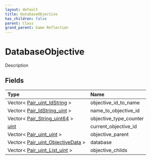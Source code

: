 ```yaml
---
layout: default
title: DatabaseObjective
has_children: false
parent: Class
grand_parent: Game Reflection
---
```

# DatabaseObjective
Description 

## Fields

| Type | Name |
|:----------|:--------------|
| Vector< [Pair_uint_IdString](/riftbreaker-wiki/docs/game-reflection/classes/pair_uint__id_string/) > | objective_id_to_name |
| Vector< [Pair_IdString_uint](/riftbreaker-wiki/docs/game-reflection/classes/pair__id_string_uint/) > | name_to_objective_id |
| Vector< [Pair_String_uint64](/riftbreaker-wiki/docs/game-reflection/classes/pair__string_uint64/) > | objective_type_counter |
| [uint](/riftbreaker-wiki/docs/game-reflection/components/uint/) | current_objective_id |
| Vector< [Pair_uint_uint](/riftbreaker-wiki/docs/game-reflection/classes/pair_uint_uint/) > | objective_parent |
| Vector< [Pair_uint_ObjectiveData](/riftbreaker-wiki/docs/game-reflection/classes/pair_uint__objective_data/) > | database |
| Vector< [Pair_uint_List_uint](/riftbreaker-wiki/docs/game-reflection/classes/pair_uint__list_uint/) > | objective_childs |

